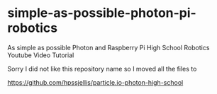 # simple-as-possible-photon-pi-robotics
As simple as possible Photon and Raspberry Pi High School Robotics Youtube Video Tutorial

Sorry I did not like this repository name so I moved all the files to 

https://github.com/hpssjellis/particle.io-photon-high-school

